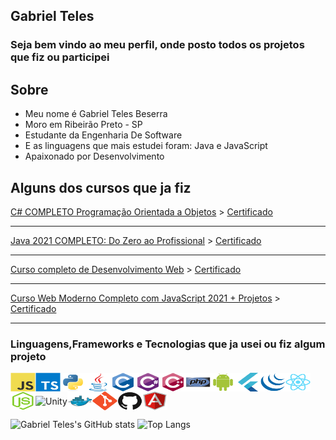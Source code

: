 ## Gabriel Teles

### Seja bem vindo ao meu perfil, onde posto todos os projetos que fiz ou participei

## Sobre
* Meu nome é Gabriel Teles Beserra
* Moro em Ribeirão Preto - SP
* Estudante da Engenharia De Software
* E as linguagens que mais estudei foram: Java e JavaScript
* Apaixonado por Desenvolvimento


## Alguns dos cursos que ja fiz

[C# COMPLETO Programação Orientada a Objetos](https://www.udemy.com/course/programacao-orientada-a-objetos-csharp) > [Certificado](https://www.udemy.com/certificate/UC-6ec6af4b-e062-479f-82c1-dd38cf901767/) <hr/>

[Java 2021 COMPLETO: Do Zero ao Profissional](https://www.udemy.com/course/fundamentos-de-programacao-com-java) > [Certificado](https://www.udemy.com/certificate/UC-I83TK787/)<hr/>

[Curso completo de Desenvolvimento Web](https://www.udemy.com/course/curso-completo-do-desenvolvedor-web) > [Certificado](https://www.udemy.com/certificate/UC-542bd747-4d3c-4ce8-9e0f-07f04440c308/)
<hr/>

[Curso Web Moderno Completo com JavaScript 2021 + Projetos](https://www.udemy.com/course/curso-web/) > [Certificado](https://www.udemy.com/certificate/UC-8ba88bf9-e050-491e-9aaf-91f63aaaa047/)
<hr/>

### Linguagens,Frameworks e Tecnologias que ja usei ou fiz algum projeto
<img align="center" alt="JavaScript" height="30" width="40" src="https://raw.githubusercontent.com/devicons/devicon/master/icons/javascript/javascript-original.svg"><img align="center" alt="TypeScript" height="30" width="40" src="https://raw.githubusercontent.com/devicons/devicon/master/icons/typescript/typescript-original.svg"><img align="center" alt="Python" height="30" width="40" src="https://raw.githubusercontent.com/devicons/devicon/master/icons/python/python-original.svg"><img align="center" alt="Java" height="30" width="40" src="https://raw.githubusercontent.com/devicons/devicon/master/icons/java/java-original.svg"><img align="center" alt="C" height="30" width="40" src="https://raw.githubusercontent.com/devicons/devicon/master/icons/c/c-original.svg"><img align="center" alt="CSharp" height="30" width="40" src="https://raw.githubusercontent.com/devicons/devicon/master/icons/csharp/csharp-original.svg"><img align="center" alt="Cpp" height="30" width="40" src="https://raw.githubusercontent.com/devicons/devicon/master/icons/cplusplus/cplusplus-original.svg"><img align="center" alt="PHP" height="30" width="40" src="https://raw.githubusercontent.com/devicons/devicon/master/icons/php/php-original.svg"><img align="center" alt="Android" height="30" width="40" src="https://github.com/devicons/devicon/blob/master/icons/android/android-original.svg"><img align="center" alt="Flutter" height="30" width="40" src="https://github.com/devicons/devicon/blob/master/icons/flutter/flutter-original.svg"><img align="center" alt="JQuery" height="30" width="40" src="https://github.com/devicons/devicon/blob/master/icons/jquery/jquery-original.svg"><img align="center" alt="React" height="30" width="40" src="https://github.com/devicons/devicon/blob/master/icons/react/react-original.svg"><img align="center" alt="NodeJS" height="30" width="40" src="https://github.com/devicons/devicon/blob/master/icons/nodejs/nodejs-original.svg"><img align="center" alt="Unity" height="30" width="30" src="https://i.imgur.com/gmkTOKA.png"><img align="center" alt="Docker" height="30" width="40" src="https://github.com/devicons/devicon/blob/master/icons/docker/docker-original.svg"><img align="center" alt="Git" height="30" width="40" src="https://github.com/devicons/devicon/blob/master/icons/git/git-original.svg"><img align="center" alt="GitHub" height="30" width="40" src="https://github.com/devicons/devicon/blob/master/icons/github/github-original.svg"><img align="center" alt="GitHub" height="30" width="40" src="https://github.com/devicons/devicon/blob/master/icons/angularjs/angularjs-original.svg">








![Gabriel Teles's GitHub stats](https://github-readme-stats.vercel.app/api?username=GabrielTBeserra&show_icons=true&theme=midnight-purple)
![Top Langs](https://github-readme-stats.vercel.app/api/top-langs/?username=GabrielTBeserra&layout=compact&theme=midnight-purple)
